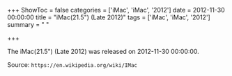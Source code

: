+++
ShowToc = false
categories = ['iMac', 'iMac', '2012']
date = 2012-11-30 00:00:00
title = "iMac(21.5\") (Late 2012)"
tags = ['iMac', 'iMac', '2012']
summary = " "

+++

The iMac(21.5") (Late 2012) was released on 2012-11-30 00:00:00.

Source: `https://en.wikipedia.org/wiki/IMac`


